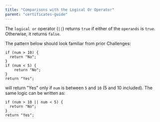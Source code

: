```yaml
---
title: "Comparisons with the Logical Or Operator"
parent: "certificates-guide"
---
```


The `logical or` operator (`||`) returns `true` if either of the `operands` is `true`. Otherwise, it returns `false`.

The pattern below should look familiar from prior Challenges:

    if (num > 10) {
      return "No";
    }
    if (num < 5) {
        return "No";
    }
    return "Yes";

will return "Yes" only if `num` is between `5` and `10` (5 and 10 included). The same logic can be written as:

    if (num > 10 || num < 5) {
      return "No";
    }
    return "Yes";

